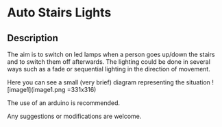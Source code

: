 # Auto Stairs Lights

## Description

The aim is to switch on led lamps when a person goes up/down the stairs and to switch them off afterwards. The lighting could be done in several ways such as a fade or sequential lighting in the direction of movement.

Here you can see a small (very brief) diagram representing the situation
![image1](image1.png =331x316)

The use of an arduino is recommended.

Any suggestions or modifications are welcome.
